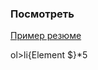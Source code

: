  ### Посмотреть
  [Пример резюме](https://katerina5005.github.io/15.03-projectN/)
  
  
  
  
  ol>li{Element $}*5
